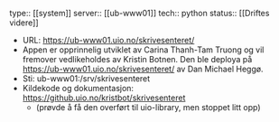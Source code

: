 type:: [[system]]
server:: [[ub-www01]] 
tech:: python
status:: [[Driftes videre]]

- URL: https://ub-www01.uio.no/skrivesenteret/
- Appen er opprinnelig utviklet av Carina Thanh-Tam Truong og vil fremover vedlikeholdes av Kristin Botnen. Den ble deploya på https://ub-www01.uio.no/skrivesenteret/ av Dan Michael Heggø.
- Sti: ub-www01:/srv/skrivesenteret
- Kildekode og dokumentasjon: https://github.uio.no/kristbot/skrivesenteret
	- (prøvde å få den overført til uio-library, men stoppet litt opp)